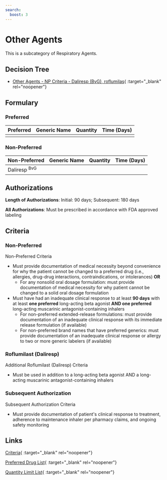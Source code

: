 ```yaml
---
search:
  boost: 3
---
```


# Other Agents

This is a subcategory of Respiratory Agents.

## Decision Tree

- [Other Agents - NP Criteria - Daliresp (BvG), roflumilas](https://forms.office.com.mcas.ms/pages/designpagev2.aspx?origin=OfficeDotCom&lang=en-US&route=GroupForms&subpage=design&id=nPhjxpvvj0G9PUHkbAzgaN9UYz8EqmlIs3_TYn4TbXBUMDJWRURRM0Y3VjFBOFlPUllQRFVSNzhEWiQlQCN0PWcu&topview=Preview){ :target="_blank" rel="noopener"}

## Formulary

### Preferred

| Preferred | Generic Name | Quantity | Time (Days) |
| :-------- | :----------- | :------: | :---------: |
|           |              |          |             |

### Non-Preferred

| Non-Preferred           | Generic Name | Quantity | Time (Days) |
| :---------------------- | :----------- | :------: | :---------: |
| Daliresp <sup>BvG</sup> |              |          |             |

## Authorizations

**Length of Authorizations**: Initial: 90 days; Subsequent: 180 days

**All Authorizations**: Must be prescribed in accordance with FDA approved labeling

## Criteria

### Non-Preferred

Non-Preferred Criteria

- Must provide documentation of medical necessity beyond convenience for why the patient cannot be changed to a preferred drug (i.e., allergies, drug-drug interactions, contraindications, or intolerances) **OR**
    - For any nonsolid oral dosage formulation: must provide documentation of medical necessity for why patient cannot be changed to a solid oral dosage formulation
- Must have had an inadequate clinical response to at least **90 days** with at least **one preferred** long-acting beta agonist **AND one preferred** long-acting muscarinic antagonist-containing inhalers
    - For non-preferred extended-release formulations: must provide documentation of an inadequate clinical response with its immediate release formulation (if available)
    - For non-preferred brand names that have preferred generics: must provide documentation of an inadequate clinical response or allergy to two or more generic labelers (if available)

### Roflumilast (Daliresp)

Additional Roflumilast (Daliresp) Criteria

- Must be used in addition to a long-acting beta agonist AND a long-acting muscarinic antagonist-containing inhalers 

### Subsequent Authorization

Subsequent Authorization Criteria

- Must provide documentation of patient's clinical response to treatment, adherence to maintenance inhaler per pharmacy claims, and ongoing safety monitoring

## Links

[Criteria](https://pharmacy.medicaid.ohio.gov/sites/default/files/20230401_UPDL_Criteria%20_APPROVED.pdf#page=100){ :target="_blank" rel="noopener"}

[Preferred Drug List](https://pharmacy.medicaid.ohio.gov/sites/default/files/20230401_UPDL_v7_Approved.pdf#page=32){ :target="_blank" rel="noopener"}

[Quantity Limit List](https://pharmacy.medicaid.ohio.gov/sites/default/files/20230101_Ohio_Medicaid_Quantity_Document_APPROVED.pdf){ :target="_blank" rel="noopener"}
